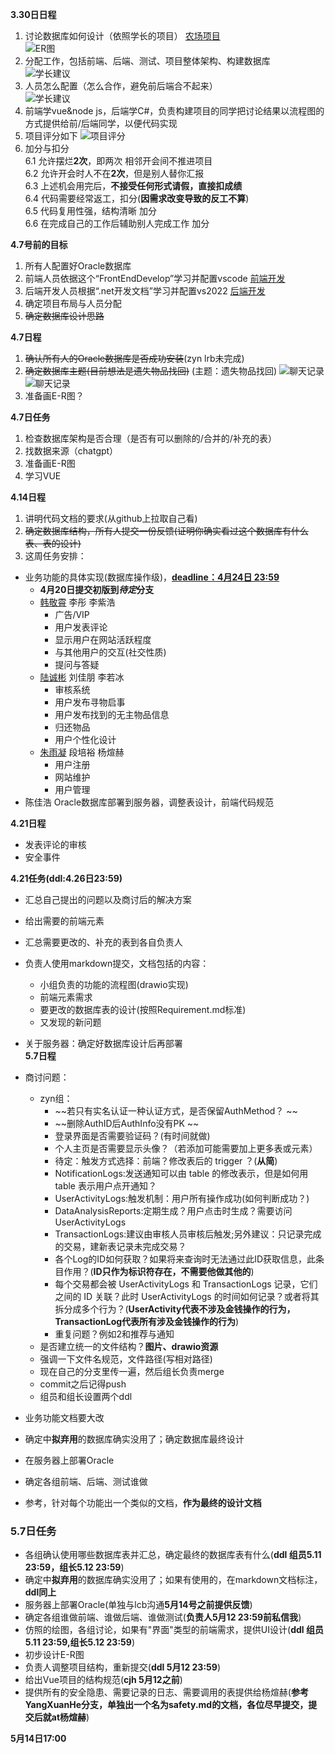 **3.30日日程**
1. 讨论数据库如何设计（依照学长的项目）
[农场项目](../../Files/FarmManagement.pdf)  
![ER图](../../Images/ER_picture.png)  
2. 分配工作，包括前端、后端、测试、项目整体架构、构建数据库  
![学长建议](../../Images/PrimaryArrangement.png)  
3. 人员怎么配置（怎么合作，避免前后端合不起来）  
![学长建议](../../Images/PersonnelArrangement.png)  
4. 前端学vue&node js，后端学C#，负责构建项目的同学把讨论结果以流程图的方式提供给前/后端同学，以便代码实现
5. 项目评分如下
![项目评分](../../Images/Standard.jpg)  
6. 加分与扣分  
    6.1 允许摆烂**2次**，即两次 相邻开会间不推进项目  
    6.2 允许开会时人不在**2次**，但是别人替你汇报  
    6.3 上述机会用完后，**不接受任何形式请假，直接扣成绩**  
    6.4 代码需要经常返工，扣分(**因需求改变导致的反工不算**)  
    6.5 代码复用性强，结构清晰 加分  
    6.6 在完成自己的工作后辅助别人完成工作 加分  

**4.7号前的目标**
1. 所有人配置好Oracle数据库
2. 前端人员依据这个“FrontEndDevelop”学习并配置vscode
[前端开发](../../Files/FrontEndDevelop.pdf)
3. 后端开发人员根据“.net开发文档”学习并配置vs2022
[后端开发](../../Files/BackendDevelop.pdf)
4. 确定项目布局与人员分配
5. ~~确定数据库设计思路~~




**4.7日程**
1. ~~确认所有人的Oracle数据库是否成功安装~~(zyn lrb未完成)
2. ~~确定数据库主题(目前想法是遗失物品找回)~~ (主题：遗失物品找回)
![聊天记录](../../Images/ThemeSelection.png)
![聊天记录](../../Images/ThemeSelection2.png)
3. 准备画E-R图？

**4.7日任务**
1. 检查数据库架构是否合理（是否有可以删除的/合并的/补充的表）
2. 找数据来源（chatgpt）
3. 准备画E-R图
4. 学习VUE

**4.14日程**
1. 讲明代码文档的要求(从github上拉取自己看)
2. ~~确定数据库结构，所有人提交一份反馈(证明你确实看过这个数据库有什么表、表的设计)~~
3. 这周任务安排：
- 业务功能的具体实现(数据库操作级)，<u>**deadline：4月24日 23:59**</u>
    - **4月20日提交初版到*待定*分支**
    - <u>韩敬霄</u> 李彤 李紫浩  
        - 广告/VIP  
        - 用户发表评论  
        - 显示用户在网站活跃程度  
        - 与其他用户的交互(社交性质)  
        - 提问与答疑  
    - <u>陆诚彬</u> 刘佳朋 李若冰  
        - 审核系统  
        - 用户发布寻物启事  
        - 用户发布找到的无主物品信息  
        - 归还物品  
        - 用户个性化设计  
    - <u>朱雨凝</u> 段培裕 杨煊赫  
        - 用户注册  
        - 网站维护  
        - 用户管理  
- 陈佳浩 Oracle数据库部署到服务器，调整表设计，前端代码规范


**4.21日程**
- 发表评论的审核
- 安全事件

**4.21任务(ddl:4.26日23:59)**
- 汇总自己提出的问题以及商讨后的解决方案  
- 给出需要的前端元素  
- 汇总需要更改的、补充的表到各自负责人  
- 负责人使用markdown提交，文档包括的内容：  
    - 小组负责的功能的流程图(drawio实现)  
    - 前端元素需求  
    - 要更改的数据库表的设计(按照Requirement.md标准)  
    - 又发现的新问题  
- 关于服务器：确定好数据库设计后再部署  
**5.7日程**
- 商讨问题：
    - zyn组：  
        * ~~若只有实名认证一种认证方式，是否保留AuthMethod？  ~~
        * ~~删除AuthID后AuthInfo没有PK  ~~
        * 登录界面是否需要验证码？(有时间就做)  
        * 个人主页是否需要显示头像？（若添加可能需要加上更多表或元素）  
        - 待定：触发方式选择：前端？修改表后的 trigger ？(**从简**)  
        - NotificationLogs:发送通知可以由 table 的修改表示，但是如何用 table 表示用户点开通知？  
        - UserActivityLogs:触发机制：用户所有操作成功(如何判断成功？)  
        - DataAnalysisReports:定期生成？用户点击时生成？需要访问UserActivityLogs  
        - TransactionLogs:建议由审核人员审核后触发;另外建议：只记录完成的交易，建新表记录未完成交易？  
        -  各个Log的ID如何获取？如果将来查询时无法通过此ID获取信息，此条目作用？(**ID只作为标识符存在，不需要他做其他的**) 
        - 每个交易都会被 UserActivityLogs 和 TransactionLogs 记录，它们之间的 ID 关联？此时 UserActivityLogs 的时间如何记录？或者将其拆分成多个行为？(**UserActivity代表不涉及金钱操作的行为，TransactionLog代表所有涉及金钱操作的行为**)  
        - 重复问题？例如2和推荐与通知  
    - 是否建立统一的文件结构？**图片、drawio资源**  
    - 强调一下文件名规范，文件路径(写相对路径)  
    - 现在自己的分支里传一遍，然后组长负责merge  
    - commit之后记得push  
    - 组员和组长设置两个ddl  

- 业务功能文档要大改
- 确定[](./DatabaseDesign.md)中**拟弃用**的数据库确实没用了；确定数据库最终设计  
- 在服务器上部署Oracle
- 确定各组前端、后端、测试谁做  
- 参考[](./HanJingXiaoBranch/广告及VIP.md)，针对每个功能出一个类似的文档，**作为最终的设计文档**

### 5.7日任务
- 各组确认使用哪些数据库表并汇总，确定最终的数据库表有什么(**ddl 组员5.11 23:59，组长5.12 23:59**)  
- 确定[](./DatabaseDesign.md)中**拟弃用**的数据库确实没用了；如果有使用的，在markdown文档标注，**ddl同上**  
- 服务器上部署Oracle(单独与lcb沟通**5月14号之前提供反馈**)  
- 确定各组谁做前端、谁做后端、谁做测试(**负责人5月12 23:59前私信我**)  
- 仿照[](./HanJingXiaoBranch/第一小组前端需要.md)的绘图，各组讨论，如果有"界面"类型的前端需求，提供UI设计(**ddl 组员5.11 23:59,组长5.12 23:59**)    
- 初步设计E-R图  
- 负责人调整项目结构，重新提交(**ddl 5月12 23:59**)  
- 给出Vue项目的结构规范(**cjh 5月12之前**)  
- 提供所有的安全隐患、需要记录的日志、需要调用的表提供给杨煊赫(**参考YangXuanHe分支，单独出一个名为safety.md的文档，各位尽早提交，提交后就at杨煊赫**)  

**5月14日17:00**
